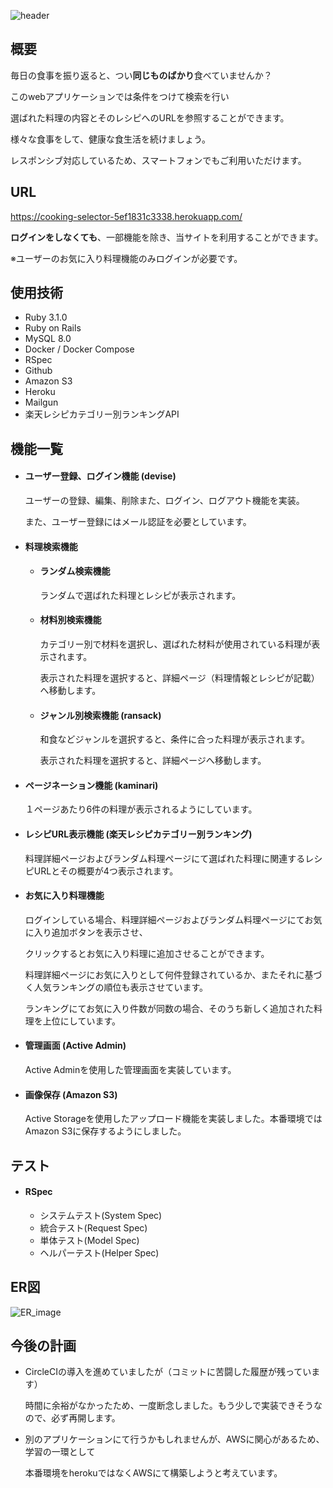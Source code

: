 ![header](https://github.com/fukuda0801/cooking_selector/assets/142757659/48687275-cdf5-4e54-9359-4ea0727b9440)

## 概要
毎日の食事を振り返ると、つい**同じものばかり**食べていませんか？

このwebアプリケーションでは条件をつけて検索を行い

選ばれた料理の内容とそのレシピへのURLを参照することができます。

様々な食事をして、健康な食生活を続けましょう。

レスポンシブ対応しているため、スマートフォンでもご利用いただけます。

## URL
https://cooking-selector-5ef1831c3338.herokuapp.com/

**ログインをしなくても**、一部機能を除き、当サイトを利用することができます。

※ユーザーのお気に入り料理機能のみログインが必要です。

## 使用技術
- Ruby 3.1.0
- Ruby on Rails 
- MySQL 8.0
- Docker / Docker Compose
- RSpec
- Github
- Amazon S3
- Heroku
- Mailgun
- 楽天レシピカテゴリー別ランキングAPI

## 機能一覧
- #### ユーザー登録、ログイン機能 (devise)
    ユーザーの登録、編集、削除また、ログイン、ログアウト機能を実装。

    また、ユーザー登録にはメール認証を必要としています。
- #### 料理検索機能
  - #### ランダム検索機能
    ランダムで選ばれた料理とレシピが表示されます。
  - #### 材料別検索機能
    カテゴリー別で材料を選択し、選ばれた材料が使用されている料理が表示されます。

    表示された料理を選択すると、詳細ページ（料理情報とレシピが記載）へ移動します。
  - #### ジャンル別検索機能 (ransack)
    和食などジャンルを選択すると、条件に合った料理が表示されます。

    表示された料理を選択すると、詳細ページへ移動します。
- #### ページネーション機能 (kaminari)
    １ページあたり6件の料理が表示されるようにしています。
- #### レシピURL表示機能 (楽天レシピカテゴリー別ランキング)
    料理詳細ページおよびランダム料理ページにて選ばれた料理に関連するレシピURLとその概要が4つ表示されます。
- #### お気に入り料理機能
    ログインしている場合、料理詳細ページおよびランダム料理ページにてお気に入り追加ボタンを表示させ、

    クリックするとお気に入り料理に追加させることができます。

    料理詳細ページにお気に入りとして何件登録されているか、またそれに基づく人気ランキングの順位も表示させています。

    ランキングにてお気に入り件数が同数の場合、そのうち新しく追加された料理を上位にしています。
- #### 管理画面 (Active Admin)
    Active Adminを使用した管理画面を実装しています。
- #### 画像保存 (Amazon S3)
    Active Storageを使用したアップロード機能を実装しました。本番環境ではAmazon S3に保存するようにしました。

## テスト
- #### RSpec
  - システムテスト(System Spec)
  - 統合テスト(Request Spec)
  - 単体テスト(Model Spec)
  - ヘルパーテスト(Helper Spec)

## ER図
![ER_image](https://github.com/fukuda0801/cooking_selector/assets/142757659/7e076d2e-6584-4fe4-a964-dd06c3ea640f)

## 今後の計画
- CircleCIの導入を進めていましたが（コミットに苦闘した履歴が残っています）

  時間に余裕がなかったため、一度断念しました。もう少しで実装できそうなので、必ず再開します。

- 別のアプリケーションにて行うかもしれませんが、AWSに関心があるため、学習の一環として

  本番環境をherokuではなくAWSにて構築しようと考えています。
